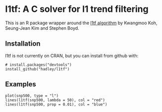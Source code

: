# l1tf: A C solver for l1 trend filtering

This is an R package wrapper around the [l1tf algorithm](https://web.stanford.edu/~boyd/l1_tf/) by Kwangmoo Koh, Seung-Jean Kim and Stephen Boyd.

## Installation

l1tf is not currently on CRAN, but you can install from github with:

```{r}
# install.packages("devtools")
install_github("hadley/l1tf")
```

## Examples

```{r}
plot(snp500, type = "l")
lines(l1tf(snp500, lambda = 50), col = "red")
lines(l1tf(snp500, prop = 0.01), col = "blue")
```
